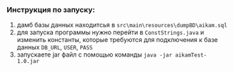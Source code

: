 ### Инструкция по запуску:
1) дамб базы данных находитсья в `src\main\resources\dumpBD\aikam.sql`
2) для запуска программы нужно перейти в `ConstStrings.java` и изменить константы, которые требуются для подключения к базе данных `DB_URL`, `USER`, `PASS`
3) запускаете jar файл с помощью команды `java -jar aikamTest-1.0.jar`
